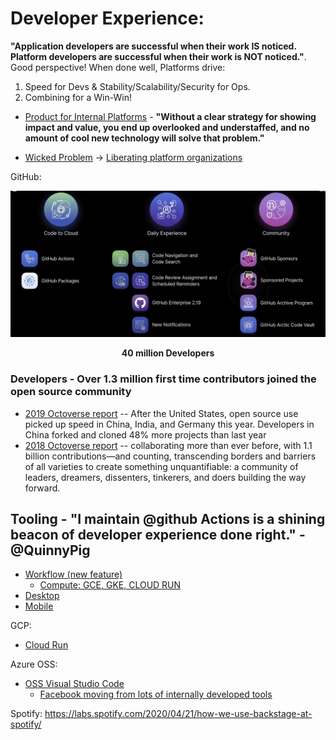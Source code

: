 # Developer Experience:
**"Application developers are successful when their work IS noticed. Platform developers are successful when their work is NOT noticed."**. Good perspective! When done well, Platforms drive: <br>
1. Speed for Devs  &  Stability/Scalability/Security for Ops.<br>
2. Combining for a Win-Win! <br>

* [Product for Internal Platforms](https://medium.com/@skamille/product-for-internal-platforms-9205c3a08142) - 
**"Without a clear strategy for showing impact and value, you end up overlooked and understaffed, and no amount of cool new technology will solve that problem."**

* [Wicked Problem](https://leadingedgeforum.com/research/are-platform-organizations-a-wicked-problem/) -> [Liberating platform organizations](https://leadingedgeforum.com/research/liberating-platform-organizations/)

GitHub:

![Developers Developers Developers ...](images/Github.png)<p align="center"> <p align="center"><b> 40 million Developers </b> </p>

### Developers - Over 1.3 million first time contributors joined the open source community
* [2019 Octoverse report](https://octoverse.github.com/)
-- After the United States, open source use picked up speed in China, India, and Germany this year. Developers in China forked and cloned 48% more projects than last year
* [2018 Octoverse report](https://octoverse.github.com/2018/)
-- collaborating more than ever before, with 1.1 billion contributions—and counting, transcending borders and barriers of all varieties to create something unquantifiable: a community of leaders, dreamers, dissenters, tinkerers, and doers building the way forward.
## Tooling - "I maintain @github Actions is a shining beacon of developer experience done right." - @QuinnyPig
   * [Workflow (new feature)](https://github.com/features/actions)
     * [Compute: GCE, GKE, CLOUD RUN](https://github.com/GoogleCloudPlatform/github-actions)
   * [Desktop](https://desktop.github.com/)
   * [Mobile](https://github.com/mobile)  

GCP:
* [Cloud Run](https://cloud.google.com/run/)

Azure OSS:
* [OSS Visual Studio Code](https://github.com/microsoft/vscode)
  * [Facebook moving from lots of internally developed tools](https://developers.facebook.com/blog/post/2019/11/19/facebook-microsoft-partnering-remote-development/) 

Spotify: https://labs.spotify.com/2020/04/21/how-we-use-backstage-at-spotify/
